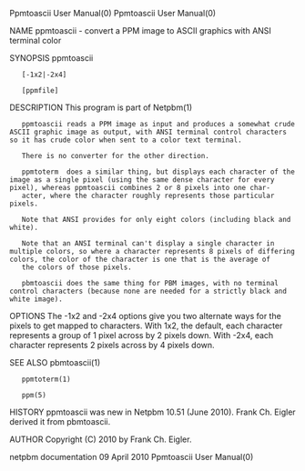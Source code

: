 Ppmtoascii User Manual(0)                                                                                                                                                           Ppmtoascii User Manual(0)



NAME
       ppmtoascii - convert a PPM image to ASCII graphics with ANSI terminal color


SYNOPSIS
       ppmtoascii

       [-1x2|-2x4]

       [ppmfile]


DESCRIPTION
       This program is part of Netpbm(1)

       ppmtoascii reads a PPM image as input and produces a somewhat crude ASCII graphic image as output, with ANSI terminal control characters so it has crude color when sent to a color text terminal.

       There is no converter for the other direction.

       ppmtoterm  does a similar thing, but displays each character of the image as a single pixel (using the same dense character for every pixel), whereas ppmtoascii combines 2 or 8 pixels into one char-
       acter, where the character roughly represents those particular pixels.

       Note that ANSI provides for only eight colors (including black and white).

       Note that an ANSI terminal can't display a single character in multiple colors, so where a character represents 8 pixels of differing colors, the color of the character is one that is the average of
       the colors of those pixels.

       pbmtoascii does the same thing for PBM images, with no terminal control characters (because none are needed for a strictly black and white image).



OPTIONS
       The  -1x2 and -2x4 options give you two alternate ways for the pixels to get mapped to characters.  With 1x2, the default, each character represents a group of 1 pixel across by 2 pixels down.  With
       -2x4, each character represents 2 pixels across by 4 pixels down.


SEE ALSO
       pbmtoascii(1)

       ppmtoterm(1)

       ppm(5)




HISTORY
       ppmtoascii was new in Netpbm 10.51 (June 2010).  Frank Ch. Eigler derived it from pbmtoascii.



AUTHOR
       Copyright (C) 2010 by Frank Ch. Eigler.



netpbm documentation                                                                            09 April 2010                                                                       Ppmtoascii User Manual(0)
